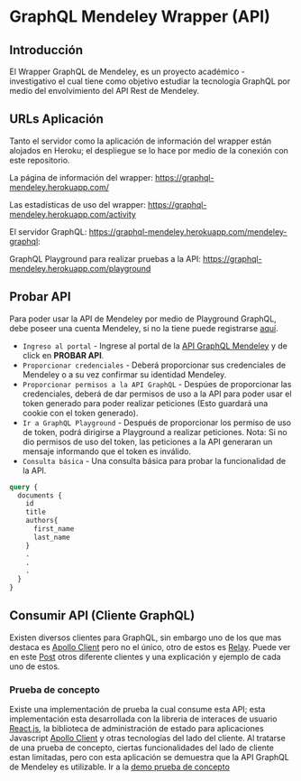 # GraphQL Mendeley Wrapper (API)

## Introducción

El Wrapper GraphQL de Mendeley, es un proyecto académico - investigativo el cual tiene como objetivo estudiar la tecnología GraphQL por medio del envolvimiento del API Rest de Mendeley.

## URLs Aplicación

Tanto el servidor como la aplicación de información del wrapper están alojados en Heroku; el despliegue se lo hace por medio de la conexión con este repositorio.

La página de información del wrapper:
https://graphql-mendeley.herokuapp.com/

Las estadísticas de uso del wrapper:
https://graphql-mendeley.herokuapp.com/activity

El servidor GraphQL:
https://graphql-mendeley.herokuapp.com/mendeley-graphql:

GraphQL Playground para realizar pruebas a la API:
https://graphql-mendeley.herokuapp.com/playground

## Probar API

Para poder usar la API de Mendeley por medio de Playground GraphQL, debe poseer una cuenta Mendeley, si no la tiene puede registrarse [aquí][].

- `Ingreso al portal` - Ingrese al portal de la [API GraphQL Mendeley][] y de click en **PROBAR API**.
- `Proporcionar credenciales` - Deberá proporcionar sus credenciales de Mendeley o a su vez confirmar su identidad Mendeley.
- `Proporcionar permisos a la API GraphQL` -  Despúes de proporcionar las credenciales, deberá de dar permisos de uso a la API para poder usar el token generado para poder realizar peticiones (Esto guardará una cookie con el token generado).
- `Ir a GraphQL Playground` - Después de proporcionar los permiso de uso de token, podrá dirigirse a Playground a realizar peticiones. Nota: Si no dio permisos de uso del token, las peticiones a la API generaran un mensaje informando que el token es inválido.
- `Consulta básica` - Una consulta básica para probar la funcionalidad de la API.

```graphql
query {
  documents {
    id
    title
    authors{
      first_name
      last_name
    }
    .
    .
    .
  }
}
```
## Consumir API (Cliente GraphQL)
Existen diversos clientes para GraphQL, sin embargo uno de los que mas destaca es [Apollo Client][] pero no el único, otro de estos es [Relay][]. Puede ver en este [Post][] otros diferente clientes y una explicación y ejemplo de cada uno de estos.

### Prueba de concepto
Existe una implementación de prueba la cual consume esta API; esta implementación esta desarrollada con la libreria de interaces de usuario [React.js][], la biblioteca de administración de estado para aplicaciones Javascript [Apollo Client][] y otras tecnologías del lado del cliente. Al tratarse de una prueba de concepto, ciertas funcionalidades del lado de cliente estan limitadas, pero con esta aplicación se demuestra que la API GraphQL de Mendeley es utilizable. Ir a la [demo prueba de concepto][]

[aquí]:https://www.mendeley.com/newsfeed
[API GraphQL Mendeley]: https://graphql-mendeley.herokuapp.com/
[demo prueba de concepto]: https://test-concept-gmw.herokuapp.com/
[React.js]: https://es.reactjs.org/
[Apollo Client]: https://www.apollographql.com/docs/react/
[Relay]: https://relay.dev/
[Post]: https://medium.com/open-graphql/exploring-different-graphql-clients-d1bc69de305f